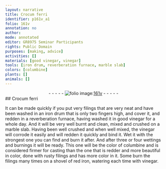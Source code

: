 ```yaml
---
layout: narrative
title: Crocum ferri
identifier: p161v_a1
folio: 161v
annotation: no
author:
mode: annotated
editor: GR8975 Seminar Participants
rights: Public Domain
purposes: [making, advice]
activities: []
materials: [good vinegar, vinegar]
tools: [iron drum, reverberation furnace, marble slab]
colors: [columbine]
plants: []
animals: []
---
```


 <div class="folio" align="center">- - - - - <a href="http://gallica.bnf.fr/ark:/12148/btv1b10500001g/f328.item.r=" target="_blank"><img src="https://cu-mkp.github.io/GR8975-edition/assets/photo-icon.png" alt="folio image: " style="display:inline-block; margin-bottom:-3px;"/>161v</a> - - - - - </div> 
## Crocum ferri

 
It can be made quickly if you put very filings that are very neat and have been washed in an <span class="tool">iron drum</span> that is only <span class="unit">two fingers high</span>, and cover it, and redden in a <span class="tool">reverberation furnace</span>, having washed it in <span class="material">good vinegar</span> for a whole day. And it will be very well burnt and clean, mixed and crushed on a <span class="tool">marble slab</span>. Having been well crushed and when well mixed, the <span class="material">vinegar</span> will corrode it easily and will redden it quickly and bind it. Wet it with the strongest one you can find and burn it after. And after three or four wettings and burnings it will be ready. This one will be the color of <span class="color">columbine</span> and is considered firmer for casting than the one that is redder and more beautiful in color, done with rusty filings and has more color in it. Some burn the filings many times on a shovel of red iron, watering each time with vinegar.
 